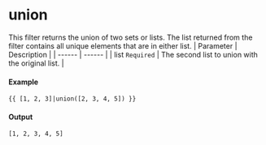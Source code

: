 # union
This filter returns the union of two sets or lists. The list returned from the filter contains all unique elements that are in either list.
| Parameter | Description | 
|  ------  |  ------  | 
| list `Required` | The second list to union with the original list. | 


#### Example
```jinja2
{{ [1, 2, 3]|union([2, 3, 4, 5]) }}
```

#### Output
```jinja2
[1, 2, 3, 4, 5]
```

